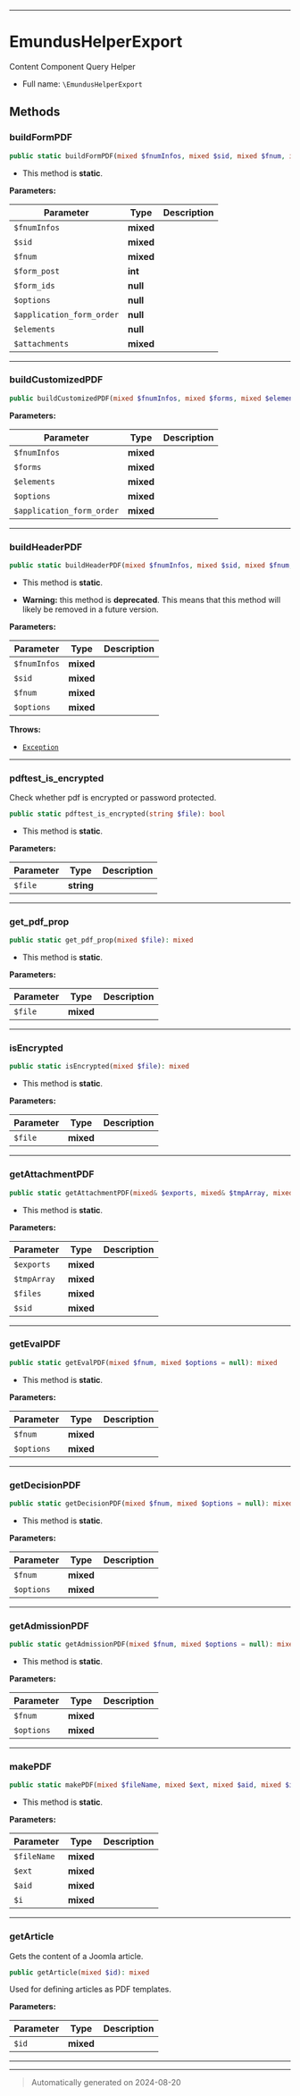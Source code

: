 ***

# EmundusHelperExport

Content Component Query Helper



* Full name: `\EmundusHelperExport`




## Methods


### buildFormPDF



```php
public static buildFormPDF(mixed $fnumInfos, mixed $sid, mixed $fnum, int $form_post, null $form_ids = null, null $options = null, null $application_form_order = null, null $elements = null, mixed $attachments = true): string
```



* This method is **static**.




**Parameters:**

| Parameter | Type | Description |
|-----------|------|-------------|
| `$fnumInfos` | **mixed** |  |
| `$sid` | **mixed** |  |
| `$fnum` | **mixed** |  |
| `$form_post` | **int** |  |
| `$form_ids` | **null** |  |
| `$options` | **null** |  |
| `$application_form_order` | **null** |  |
| `$elements` | **null** |  |
| `$attachments` | **mixed** |  |





***

### buildCustomizedPDF



```php
public buildCustomizedPDF(mixed $fnumInfos, mixed $forms, mixed $elements, mixed $options = null, mixed $application_form_order = null): mixed
```








**Parameters:**

| Parameter | Type | Description |
|-----------|------|-------------|
| `$fnumInfos` | **mixed** |  |
| `$forms` | **mixed** |  |
| `$elements` | **mixed** |  |
| `$options` | **mixed** |  |
| `$application_form_order` | **mixed** |  |





***

### buildHeaderPDF



```php
public static buildHeaderPDF(mixed $fnumInfos, mixed $sid, mixed $fnum, mixed $options = null): string
```



* This method is **static**.


* **Warning:** this method is **deprecated**. This means that this method will likely be removed in a future version.



**Parameters:**

| Parameter | Type | Description |
|-----------|------|-------------|
| `$fnumInfos` | **mixed** |  |
| `$sid` | **mixed** |  |
| `$fnum` | **mixed** |  |
| `$options` | **mixed** |  |




**Throws:**

- [`Exception`](./Exception.md)



***

### pdftest_is_encrypted

Check whether pdf is encrypted or password protected.

```php
public static pdftest_is_encrypted(string $file): bool
```



* This method is **static**.




**Parameters:**

| Parameter | Type | Description |
|-----------|------|-------------|
| `$file` | **string** |  |





***

### get_pdf_prop



```php
public static get_pdf_prop(mixed $file): mixed
```



* This method is **static**.




**Parameters:**

| Parameter | Type | Description |
|-----------|------|-------------|
| `$file` | **mixed** |  |





***

### isEncrypted



```php
public static isEncrypted(mixed $file): mixed
```



* This method is **static**.




**Parameters:**

| Parameter | Type | Description |
|-----------|------|-------------|
| `$file` | **mixed** |  |





***

### getAttachmentPDF



```php
public static getAttachmentPDF(mixed& $exports, mixed& $tmpArray, mixed $files, mixed $sid): mixed
```



* This method is **static**.




**Parameters:**

| Parameter | Type | Description |
|-----------|------|-------------|
| `$exports` | **mixed** |  |
| `$tmpArray` | **mixed** |  |
| `$files` | **mixed** |  |
| `$sid` | **mixed** |  |





***

### getEvalPDF



```php
public static getEvalPDF(mixed $fnum, mixed $options = null): mixed
```



* This method is **static**.




**Parameters:**

| Parameter | Type | Description |
|-----------|------|-------------|
| `$fnum` | **mixed** |  |
| `$options` | **mixed** |  |





***

### getDecisionPDF



```php
public static getDecisionPDF(mixed $fnum, mixed $options = null): mixed
```



* This method is **static**.




**Parameters:**

| Parameter | Type | Description |
|-----------|------|-------------|
| `$fnum` | **mixed** |  |
| `$options` | **mixed** |  |





***

### getAdmissionPDF



```php
public static getAdmissionPDF(mixed $fnum, mixed $options = null): mixed
```



* This method is **static**.




**Parameters:**

| Parameter | Type | Description |
|-----------|------|-------------|
| `$fnum` | **mixed** |  |
| `$options` | **mixed** |  |





***

### makePDF



```php
public static makePDF(mixed $fileName, mixed $ext, mixed $aid, mixed $i): mixed
```



* This method is **static**.




**Parameters:**

| Parameter | Type | Description |
|-----------|------|-------------|
| `$fileName` | **mixed** |  |
| `$ext` | **mixed** |  |
| `$aid` | **mixed** |  |
| `$i` | **mixed** |  |





***

### getArticle

Gets the content of a Joomla article.

```php
public getArticle(mixed $id): mixed
```

Used for defining articles as PDF templates.






**Parameters:**

| Parameter | Type | Description |
|-----------|------|-------------|
| `$id` | **mixed** |  |





***


***
> Automatically generated on 2024-08-20
